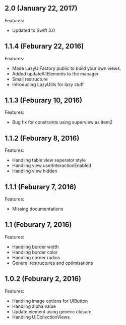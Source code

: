 ## 2.0 (January 22, 2017)

Features:

  - Updated to Swift 3.0

## 1.1.4 (Feburary 22, 2016)

Features:

  - Made LazyUIFactory public to build your own views.
  - Added updateAllElements to the manager
  - Small restructure
  - Introducing LazyUtils for lazy stuff

## 1.1.3 (Feburary 10, 2016)

Features:

  - Bug fix for constraints using superview as item2

## 1.1.2 (Feburary 8, 2016)

Features:

  - Handling table view seperator style
  - Handling view userInteractionEnabled
  - Handling view hidden

## 1.1.1 (Feburary 7, 2016)

Features:

  - Missing documentations

## 1.1 (Feburary 7, 2016)

Features:

  - Handling border width
  - Handling border color
  - Handling corner radius
  - General restructures and optimisations

## 1.0.2 (Feburary 2, 2016)

Features:

  - Handling image options for UIButton
  - Handling alpha value
  - Update element using generic closure
  - Handling UICollectionViews
